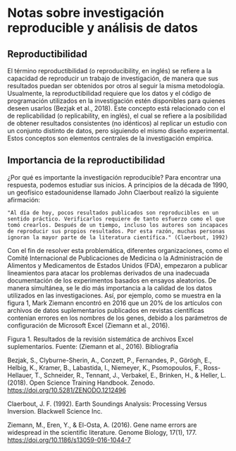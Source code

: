 # Notas sobre investigación reproducible y análisis de datos  
## Reproductibilidad  

El término reproductibilidad (o reproducibility, en inglés) se refiere a la capacidad de reproducir un trabajo de investigación, de manera que sus resultados puedan ser obtenidos por otros al seguir la misma metodología. Usualmente, la reproductibilidad requiere que los datos y el código de programación utilizados en la investigación estén disponibles para quienes deseen usarlos (Bezjak et al., 2018). Este concepto está relacionado con el de replicabilidad (o replicability, en inglés), el cual se refiere a la posibilidad de obtener resultados consistentes (no idénticos) al replicar un estudio con un conjunto distinto de datos, pero siguiendo el mismo diseño experimental. Estos conceptos son elementos centrales de la investigación empírica.    
## Importancia de la reproductibilidad  

¿Por qué es importante la investigación reproducible? Para encontrar una respuesta, podemos estudiar sus inicios. A principios de la década de 1990, un geofísico estadounidense llamado John Claerbout realizó la siguiente afirmación:  

    "Al día de hoy, pocos resultados publicados son reproducibles en un sentido práctico. Verificarlos requiere de tanto esfuerzo como el que tomó crearlos. Después de un tiempo, incluso los autores son incapaces de reproducir sus propios resultados. Por esta razón, muchas personas ignoran la mayor parte de la literatura científica." (Claerbout, 1992)

Con el fin de resolver esta problemática, diferentes organizaciones, como el Comité Internacional de Publicaciones de Medicina o la Administración de Alimentos y Medicamentos de Estados Unidos (FDA), empezaron a publicar lineamientos para atacar los problemas derivados de una inadecuada documentación de los experimentos basados en ensayos aleatorios. De manera simultánea, se le dio más importancia a la calidad de los datos utilizados en las investigaciones. Así, por ejemplo, como se muestra en la figura 1, Mark Ziemann encontró en 2016 que un 20% de los artículos con archivos de datos suplementarios publicados en revistas científicas contenían errores en los nombres de los genes, debido a los parámetros de configuración de Microsoft Excel (Ziemann et al., 2016).  

Figura 1. Resultados de la revisión sistemática de archivos Excel suplementarios. Fuente: (Ziemann et al., 2016).
Bibliografía  

Bezjak, S., Clyburne-Sherin, A., Conzett, P., Fernandes, P., Görögh, E., Helbig, K., Kramer, B., Labastida, I., Niemeyer, K., Psomopoulos, F., Ross-Hellauer, T., Schneider, R., Tennant, J., Verbakel, E., Brinken, H., & Heller, L. (2018). Open Science Training Handbook. Zenodo. https://doi.org/10.5281/ZENODO.1212496  

Claerbout, J. F. (1992). Earth Soundings Analysis: Processing Versus Inversion. Blackwell Science Inc.  

Ziemann, M., Eren, Y., & El-Osta, A. (2016). Gene name errors are widespread in the scientific literature. Genome Biology, 17(1), 177. https://doi.org/10.1186/s13059-016-1044-7  
